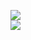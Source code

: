 [![](https://img.shields.io/badge/Made%20With-Github%20Spray-lightgrey.svg?style=for-the-badge&logo=github)](https://github.com/Annihil/github-spray#8187)  
[![](https://i.imgur.com/2DrTn0Z.gif)](https://github.com/Annihil/github-spray)